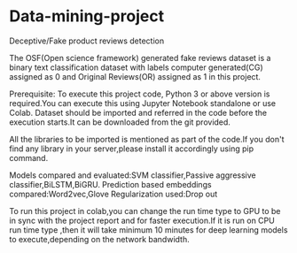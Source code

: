 # Data-mining-project
Deceptive/Fake product reviews detection 

The OSF(Open science framework) generated fake reviews dataset is a binary text classification dataset with labels computer generated(CG) assigned as 0 and Original Reviews(OR) assigned as 1 in this project.

Prerequisite:
To execute this project code, Python 3 or above version is required.You can execute this using Jupyter Notebook standalone or use Colab.
Dataset should be imported and referred in the code before the execution starts.It can be downloaded from the git provided.

All the libraries to be imported is mentioned as part of the code.If you don't find any library in your server,please install it accordingly using pip command.

Models compared and evaluated:SVM classifier,Passive aggressive classifier,BiLSTM,BiGRU.
Prediction based embeddings compared:Word2vec,Glove
Regularization used:Drop out 

To run this project in colab,you can change the run time type to GPU to be in sync with the project report and for faster execution.If it is run on CPU run time type ,then it will take minimum 10 minutes for deep learning models to execute,depending on the network bandwidth.


